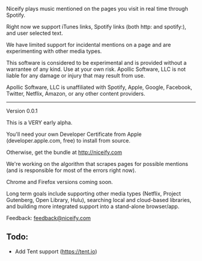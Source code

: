 Niceify plays music mentioned on the pages you visit in real time through Spotify.

Right now we support iTunes links, Spotify links (both http: and spotify:), and user selected text.

We have limited support for incidental mentions on a page and are experimenting with other media types.

This software is considered to be experimental and is provided without a warrantee of any kind. Use at your own risk. Apollic Software, LLC is not liable for any damage or injury that may result from use.

Apollic Software, LLC is unaffiliated with Spotify, Apple, Google, Facebook, Twitter, Netflix, Amazon, or any other content providers. 

--------------------------------

Version 0.0.1
 
This is a VERY early alpha.

You'll need your own Developer Certificate from Apple (developer.apple.com, free) to install from source. 

Otherwise, get the bundle at http://niceify.com

We're working on the algorithm that scrapes pages for possible mentions (and is responsible for most of the errors right now).

Chrome and Firefox versions coming soon.

Long term goals include supporting other media types (Netflix, Project Gutenberg, Open Library, Hulu), searching local and cloud-based libraries, and building more integrated support into a stand-alone browser/app.

Feedback: feedback@niceify.com


## Todo: 

 - Add Tent support (https://tent.io)
